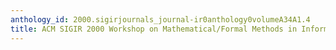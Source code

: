 ```yaml
---
anthology_id: 2000.sigirjournals_journal-ir0anthology0volumeA34A1.4
title: ACM SIGIR 2000 Workshop on Mathematical/Formal Methods in Information Retrieval
---
```

